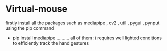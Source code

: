 # Virtual-mouse
firstly install all the packages such as mediapipe , cv2 , util , pygui , pynput 
using the pip command 
- pip install mediapipe .......... all of them :)
  requires well lighted conditions to efficiently track the hand gestures
